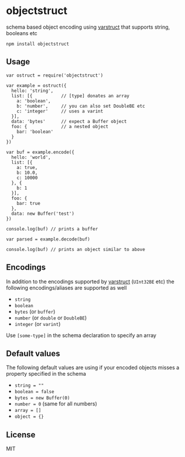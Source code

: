 # objectstruct

schema based object encoding using [varstruct](https://github.com/dominictarr/varstruct)
that supports string, booleans etc

```
npm install objectstruct
```

## Usage

```
var ostruct = require('objectstruct')

var example = ostruct({
  hello: 'string',
  list: [{           // [type] donates an array
    a: 'boolean',
    b: 'number',     // you can also set DoubleBE etc
    c: 'integer'     // uses a varint
  }],
  data: 'bytes'      // expect a Buffer object
  foo: {             // a nested object
    bar: 'boolean'
  }
})

var buf = example.encode({
  hello: 'world',
  list: [{
    a: true,
    b: 10.0,
    c: 10000
  }, {
    b: 1
  }],
  foo: {
    bar: true
  },
  data: new Buffer('test')
})

console.log(buf) // prints a buffer

var parsed = example.decode(buf)

console.log(buf) // prints an object similar to above
```

## Encodings

In addition to the encodings supported by [varstruct](https://github.com/dominictarr/varstruct) (`UInt32BE` etc)
the following encodings/aliases are supported as well

* `string`
* `boolean`
* `bytes` (or `buffer`)
* `number` (or `double` or `DoubleBE`)
* `integer` (or `varint`)

Use `[some-type]` in the schema declaration to specify an array

## Default values

The following default values are using if your encoded objects misses a
property specified in the schema

* `string = ""`
* `boolean = false`
* `bytes = new Buffer(0)`
* `number = 0` (same for all numbers)
* `array = []`
* `object = {}`

## License

MIT